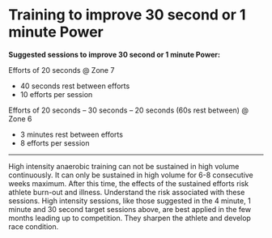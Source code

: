 # Training to improve 30 second or 1 minute Power

**Suggested sessions to improve 30 second or 1 minute Power:**

Efforts of 20 seconds @ Zone 7
* 40 seconds rest between efforts
* 10 efforts per session

Efforts of 20 seconds – 30 seconds – 20 seconds (60s rest between) @ Zone 6
* 3 minutes rest between efforts
* 8 efforts per session

---

High intensity anaerobic training can not be sustained in high volume continuously. It can only be sustained in high volume for 6-8 consecutive weeks maximum. After this time, the effects of the sustained efforts risk athlete burn-out and illness. Understand the risk associated with these sessions. High intensity sessions, like those suggested in the 4 minute, 1 minute and 30 second target sessions above, are best applied in the few months leading up to competition. They sharpen the athlete and develop race condition.
